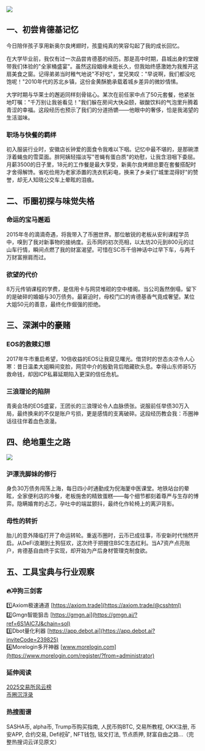 [![](https://307e939.webp.li/20250518141721859.png)](https://btc8848.com/top-10-exchanges)

## 一、初尝肯德基记忆

今日陪伴孩子享用新奥尔良烤翅时，孩童纯真的笑容勾起了我的成长回忆。

在大学毕业前，我仅有过一次品尝肯德基的经历。那是高中时期，县城出身的堂嫂带我们体验的"全家桶盛宴"。虽然这段姻缘未能长久，但我始终感激她为我推开这扇美食之窗。记得弟弟当时稚气地说"不好吃"，堂兄笑叹："早说啊，我们都没吃饱呢！"2010年代的苏北乡镇，这份金黄酥脆承载着城乡差异的微妙情愫。

大学时期与华莱士的邂逅同样刻骨铭心。某次在前任家中点了50元套餐，他紧张地叮嘱："千万别让我爸看见！"我们躲在房间大快朵颐，碳酸饮料的气泡里升腾着青涩的幸福。这段经历也预示了我们的分道扬镳——他眼中的奢侈，恰是我渴望的生活滋味。

### 职场与快餐的羁绊

初入服装行业时，安徽店长钟爱的面食令我难以下咽。记忆中最不堪的，是那碗漂浮着蝇虫的雪菜面。胖阿姨轻描淡写"苍蝇有蛋白质"的劝慰，让我含泪咽下委屈。月薪3500的日子里，18元的工作餐是最大享受，新奥尔良烤翅总要在套餐搭配时才舍得解馋。省吃俭用为老家添置的洗衣机彩电，换来了乡亲们"城里混得好"的赞誉，却无人知晓公交车上晕眩的泪痕。

## 二、币圈初探与味觉失格

### 命运的宝马邂逅

2015年冬的滴滴奇遇，将我带入了币圈世界。那位敏锐的老板从安利课程学员中，嗅到了我对新事物的接纳度。云币网的初次亮相，以太坊20元到800元的过山车行情，瞬间点燃了我的财富渴望。可惜在SC币千倍神话中过早下车，与两千万财富擦肩而过。

### 欲望的代价

8万元传销课程的学费，是信用卡与网贷堆砌的空中楼阁。当公司轰然倒塌，留下的是破碎的婚姻与30万债务。最窘迫时，母校门口的肯德基香气竟成奢望。某位大姐50元的善意，最终化作倔强的拒绝。

## 三、深渊中的豪赌

### EOS的救赎幻想

2017年牛市重启希望，10倍收益的EOS让我窥见曙光。借贷时的世态炎凉令人心寒：昔日温柔大姐瞬间变脸，网贷中介的殷勤背后暗藏砍头息。幸得山东师哥5万救命钱，却因ICP私募延期陷入更深的信任危机。

### 三浪理论的陷阱

青奥会场的EOS盛宴，王团长的三浪理论令人血脉偾张。说服前任举债30万入局，最终换来的不仅是账户亏损，更是感情的支离破碎。这段经历教会我：币圈神话往往伴着血色浪漫。

## 四、绝地重生之路
[![](https://307e939.webp.li/20250518141755569.png)](https://btc8848.com/top-10-exchanges)

### 沪漂洗脚妹的修行

身负30万债务闯荡上海，每日四小时通勤成为倪海厦中医课堂。地铁站台的晕眩，全家便利店的冷餐，老板施舍的精致蛋糕——每个细节都刻着尊严与生存的博弈。隐瞒婚育的忐忑，孕吐中的端盆颤抖，最终化作轮椅上的离沪背影。

### 母性的转折

胎儿的意外降临打开了命运转轮。重返币圈时，云币已成往事，币安新时代悄然开启。从DeFi浪潮到土狗狂欢，这次终于把握住BSC生态红利。当A7资产点亮账户，肯德基自由终于实现，却开始为产后身材管理克制食欲。

## 五、工具宝典与行业观察

### 🔥冲狗三剑客
1️⃣Axiom极速通道 [https://axiom.trade](https://axiom.trade/@csshtml)  
2️⃣Gmgn智能狙击 [https://gmgn.ai](https://gmgn.ai/?ref=6S1AIC7J&chain=sol)  
3️⃣Dbot量化利器 [https://app.debot.ai](https://app.debot.ai?inviteCode=239825)  
4️⃣Morelogin多开神器 [www.morelogin.com](https://www.morelogin.com/register/?from=administrator)  

### 延伸阅读
[2025交易所风云榜](https://btc8848.com/top-10-exchanges)  
[币圈沉浮录](https://heiyetouzi.xyz/biquanstory001/)  

### 热搜图谱
SASHA币, alpha币, Trump币购买指南, 人民币购BTC, 交易所教程, OKX注册, 币安APP, 合约交易, Defi挖矿, NFT钱包, 铭文打法, 节点质押, 财富自由之路...（完整热搜词云详见原文）